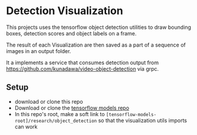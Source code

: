# Detection Visualization
This projects uses the tensorflow object detection utilities to draw bounding boxes, detection scores and object labels on a frame.

The result of each Visualization are then saved as a part of a sequence of images in an output folder.

It a implements a service that consumes detection output from https://github.com/kunadawa/video-object-detection via grpc.

## Setup
- download or clone this repo
- Download or clone the [tensorflow models repo](https://github.com/tensorflow/models)
- In this repo's root, make a soft link to `[tensorflow-models-root]/research/object_detection` so that the visualization utils imports can work
